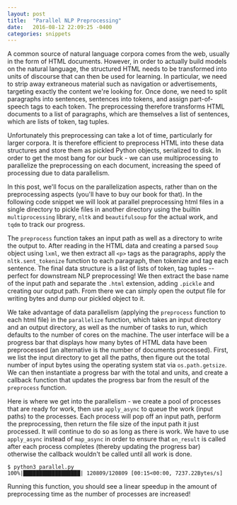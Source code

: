 ```yaml
---
layout: post
title:  "Parallel NLP Preprocessing"
date:   2016-08-12 22:09:25 -0400
categories: snippets
---
```


A common source of natural language corpora comes from the web, usually in the form of HTML documents. However, in order to actually build models on the natural language, the structured HTML needs to be transformed into units of discourse that can then be used for learning. In particular, we need to strip away extraneous material such as navigation or advertisements, targeting exactly the content we're looking for. Once done, we need to split paragraphs into sentences, sentences into tokens, and assign part-of-speech tags to each token. The preprocessing therefore transforms HTML documents to a list of paragraphs, which are themselves a list of sentences, which are lists of token, tag tuples.

Unfortunately this preprocessing can take a lot of time, particularly for larger corpora. It is therefore efficient to preprocess HTML into these data structures and store them as pickled Python objects, serialized to disk. In order to get the most bang for our buck - we can use multiprocessing to parallelize the preprocessing on each document, increasing the speed of processing due to data parallelism.  

In this post, we'll focus on the parallelization aspects, rather than on the preprocessing aspects (you'll have to buy our book for that). In the following code snippet we will look at parallel preprocessing html files in a single directory to pickle files in another directory using the builtin `multiprocessing` library, `nltk` and `beautifulsoup` for the actual work, and `tqdm` to track our progress.

<script src="https://gist.github.com/bbengfort/8f0e888e222dc65b8742ee02ce59f6e5.js"></script>

The `preprocess` function takes an input path as well as a directory to write the output to. After reading in the HTML data and creating a parsed `Soup` object using `lxml`, we then extract all `<p>` tags as the paragraphs, apply the `nltk.sent_tokenize` function to each paragraph, then tokenize and tag each sentence. The final data structure is a list of lists of token, tag tuples -- perfect for downstream NLP preprocessing! We then extract the base name of the input path and separate the `.html` extension, adding `.pickle` and creating our output path. From there we can simply open the output file for writing bytes and dump our pickled object to it.

We take advantage of data parallelism (applying the `preprocess` function to each html file) in the `parallelize` function, which takes an input directory and an output directory, as well as the number of tasks to run, which defaults to the number of cores on the machine. The user interface will be a progress bar that displays how many bytes of HTML data have been preprocessed (an alternative is the number of documents processed). First, we list the input directory to get all the paths, then figure out the total number of input bytes using the operating system stat via `os.path.getsize`. We can then instantiate a progress bar with the total and units, and create a callback function that updates the progress bar from the result of the `preprocess` function.

Here is where we get into the parallelism - we create a pool of processes that are ready for work, then use `apply_async` to queue the work (input paths) to the processes. Each process will pop off an input path, perform the preprocessing, then return the file size of the input path it just processed. It will continue to do so as long as there is work. We have to use `apply_async` instead of `map_async` in order to ensure that `on_result` is called after each process completes (thereby updating the progress bar) otherwise the callback wouldn't be called until all work is done.

```
$ python3 parallel.py
100%|██████████████████| 120809/120809 [00:15<00:00, 7237.22Bytes/s]
```

Running this function, you should see a linear speedup in the amount of preprocessing time as the number of processes are increased!
